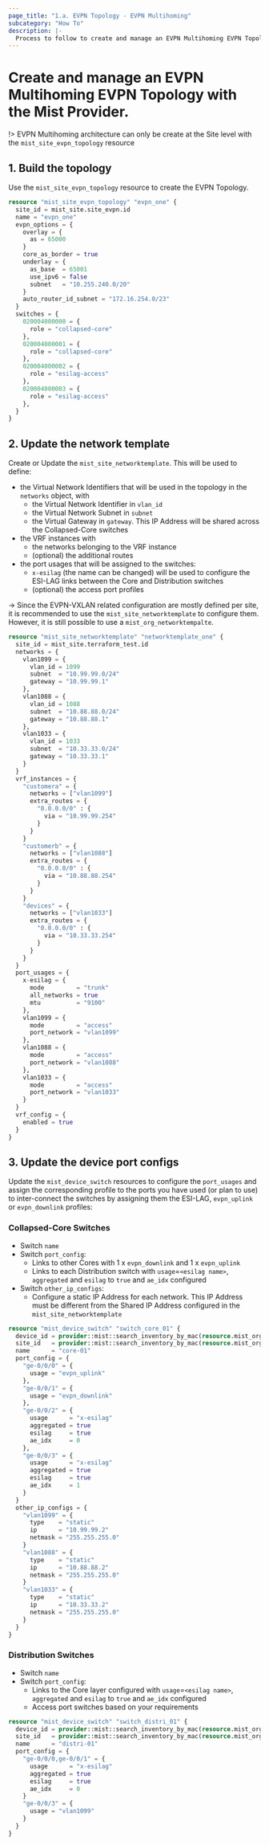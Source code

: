 ```yaml
---
page_title: "1.a. EVPN Topology - EVPN Multihoming"
subcategory: "How To"
description: |-
  Process to follow to create and manage an EVPN Multihoming EVPN Topology with the Mist Provider.
---
```


# Create and manage an EVPN Multihoming EVPN Topology with the Mist Provider.

!> EVPN Multihoming architecture can only be create at the Site level with the `mist_site_evpn_topology` resource

## 1. Build the topology
Use the `mist_site_evpn_topology` resource to create the EVPN Topology.

```terraform
resource "mist_site_evpn_topology" "evpn_one" {
  site_id = mist_site.site_evpn.id
  name = "evpn_one"
  evpn_options = {
    overlay = {
      as = 65000
    }
    core_as_border = true
    underlay = {
      as_base  = 65001
      use_ipv6 = false
      subnet   = "10.255.240.0/20"
    }
    auto_router_id_subnet = "172.16.254.0/23"
  }
  switches = {
    020004000000 = {
      role = "collapsed-core"
    },
    020004000001 = {
      role = "collapsed-core"
    },
    020004000002 = {
      role = "esilag-access"
    },
    020004000003 = {
      role = "esilag-access"
    },
  }
}
```

## 2. Update the network template
Create or Update the `mist_site_networktemplate`. This will be used to define:
* the Virtual Network Identifiers that will be used in the topology in the `networks` object, with 
  * the Virtual Network Identifier in `vlan_id`
  * the Virtual Network Subnet in  `subnet`
  * the Virtual Gateway in `gateway`. This IP Address will be shared across the Collapsed-Core switches
* the VRF instances with
  * the networks belonging to the VRF instance
  * (optional) the additional routes
* the port usages that will be assigned to the switches:
  * `x-esilag` (the name can be changed) will be used to configure the ESI-LAG links between the Core and Distribution switches
  * (optional) the access port profiles

-> Since the EVPN-VXLAN related configuration are mostly defined per site, it is recommended to use the `mist_site_networktemplate` to configure them. However, it is still possible to use a `mist_org_networktempalte`.

```terraform
resource "mist_site_networktemplate" "networktemplate_one" {
  site_id = mist_site.terraform_test.id
  networks = {
    vlan1099 = {
      vlan_id = 1099
      subnet  = "10.99.99.0/24"
      gateway = "10.99.99.1"
    },
    vlan1088 = {
      vlan_id = 1088
      subnet  = "10.88.88.0/24"
      gateway = "10.88.88.1"
    },
    vlan1033 = {
      vlan_id = 1033
      subnet  = "10.33.33.0/24"
      gateway = "10.33.33.1"
    }
  }
  vrf_instances = {
    "customera" = {
      networks = ["vlan1099"]
      extra_routes = {
        "0.0.0.0/0" : {
          via = "10.99.99.254"
        }
      }
    }
    "customerb" = {
      networks = ["vlan1088"]
      extra_routes = {
        "0.0.0.0/0" : {
          via = "10.88.88.254"
        }
      }
    }
    "devices" = {
      networks = ["vlan1033"]
      extra_routes = {
        "0.0.0.0/0" : {
          via = "10.33.33.254"
        }
      }
    }
  }
  port_usages = {
    x-esilag = {
      mode         = "trunk"
      all_networks = true
      mtu          = "9100"
    },
    vlan1099 = {
      mode         = "access"
      port_network = "vlan1099"
    },
    vlan1088 = {
      mode         = "access"
      port_network = "vlan1088"
    },
    vlan1033 = {
      mode         = "access"
      port_network = "vlan1033"
    }
  }
  vrf_config = {
    enabled = true
  }
}
```

## 3. Update the device port configs
Update the `mist_device_switch` resources to configure the `port_usages` and assign the corresponding profile to the ports you have used (or plan to use) to inter-connect the switches by assigning them the ESI-LAG, `evpn_uplink` or `evpn_downlink` profiles:


### Collapsed-Core Switches
* Switch `name`
* Switch `port_config`:
  * Links to other Cores with 1 x `evpn_downlink` and 1 x `evpn_uplink`
  * Links to each Distribution switch with `usage`=`<esilag name>`, `aggregated` and `esilag` to `true` and `ae_idx` configured
* Switch `other_ip_configs`:
  * Configure a static IP Address for each network. This IP Address must be different from the Shared IP Address configured in the `mist_site_networktemplate`

```terraform
resource "mist_device_switch" "switch_core_01" {
  device_id = provider::mist::search_inventory_by_mac(resource.mist_org_inventory.inventory, "020004000000").id
  site_id   = provider::mist::search_inventory_by_mac(resource.mist_org_inventory.inventory, "020004000000").id.site_id
  name      = "core-01"
  port_config = {
    "ge-0/0/0" = {
      usage = "evpn_uplink"
    },
    "ge-0/0/1" = {
      usage = "evpn_downlink"
    },
    "ge-0/0/2" = {
      usage      = "x-esilag"
      aggregated = true
      esilag     = true
      ae_idx     = 0
    },
    "ge-0/0/3" = {
      usage      = "x-esilag"
      aggregated = true
      esilag     = true
      ae_idx     = 1
    }
  }
  other_ip_configs = {
    "vlan1099" = {
      type    = "static"
      ip      = "10.99.99.2"
      netmask = "255.255.255.0"
    }
    "vlan1088" = {
      type    = "static"
      ip      = "10.88.88.2"
      netmask = "255.255.255.0"
    }
    "vlan1033" = {
      type    = "static"
      ip      = "10.33.33.2"
      netmask = "255.255.255.0"
    }
  }
}
```

### Distribution Switches
* Switch `name`
* Switch `port_config`:
  * Links to the Core layer configured with `usage`=`<esilag name>`, `aggregated` and `esilag` to `true` and `ae_idx` configured
  * Access port switches based on your requirements

```terraform
resource "mist_device_switch" "switch_distri_01" {
  device_id = provider::mist::search_inventory_by_mac(resource.mist_org_inventory.inventory, "020004000002").id
  site_id   = provider::mist::search_inventory_by_mac(resource.mist_org_inventory.inventory, "020004000002").id.site_id
  name      = "distri-01"
  port_config = {
    "ge-0/0/0,ge-0/0/1" = {
      usage      = "x-esilag"
      aggregated = true
      esilag     = true
      ae_idx     = 0
    }
    "ge-0/0/3" = {
      usage = "vlan1099"
    }
  }
}
```
